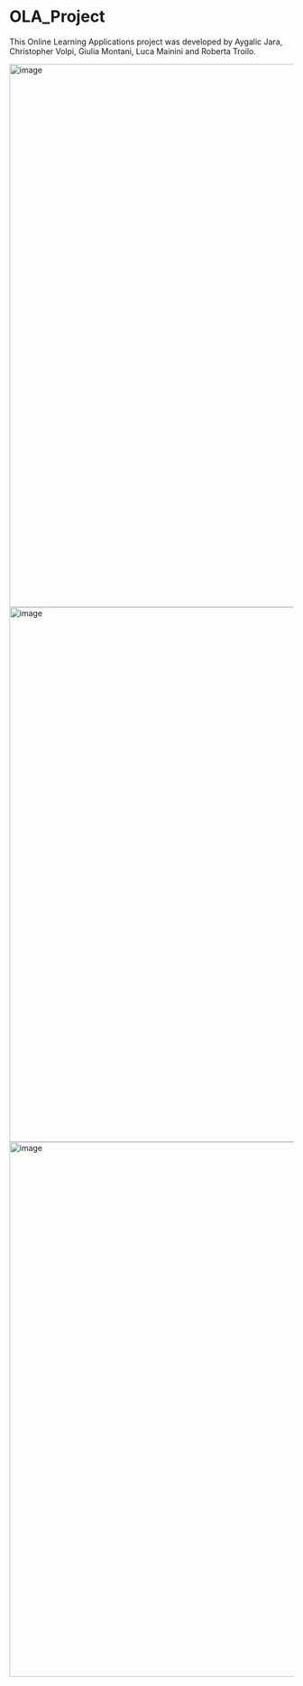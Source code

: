 # OLA_Project

This Online Learning Applications project was developed by Aygalic Jara, Christopher Volpi, Giulia Montani, Luca Mainini and Roberta Troilo. 

<img width="962" alt="image" src="https://user-images.githubusercontent.com/57671317/191116055-08ed257b-e3bc-4a04-afdc-4759fe793b74.png">

<img width="947" alt="image" src="https://user-images.githubusercontent.com/57671317/191115356-11d6c612-28b9-497f-affe-9caea15cda44.png">

<img width="947" alt="image" src="https://user-images.githubusercontent.com/57671317/191115409-d2bc5652-4e54-498c-b5d6-8d5241238144.png">


